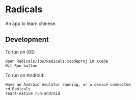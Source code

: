 # Radicals

An app to learn chinese.

## Development

To run on iOS:  

    Open Radicals/ios/Radicals.xcodeproj in Xcode  
    Hit Run button

To run on Android:  

    Have an Android emulator running, or a device connected  
    cd Radicals  
    react-native run-android  


